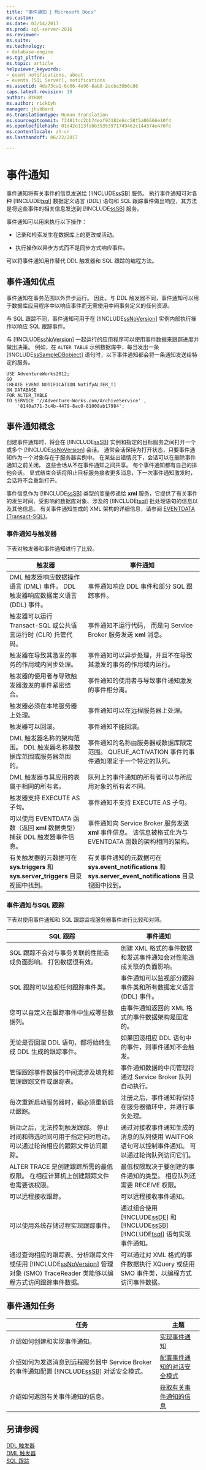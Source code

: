 ```yaml
---
title: "事件通知 | Microsoft Docs"
ms.custom: 
ms.date: 03/14/2017
ms.prod: sql-server-2016
ms.reviewer: 
ms.suite: 
ms.technology:
- database-engine
ms.tgt_pltfrm: 
ms.topic: article
helpviewer_keywords:
- event notifications, about
- events [SQL Server], notifications
ms.assetid: 4da73ca1-6c06-4e96-8ab8-2ecba30b6c86
caps.latest.revision: 18
author: BYHAM
ms.author: rickbyh
manager: jhubbard
ms.translationtype: Human Translation
ms.sourcegitcommit: f3481fcc2bb74eaf93182e6cc58f5a06666e10f4
ms.openlocfilehash: 01d42e113fabb39353971749462c144374e470fe
ms.contentlocale: zh-cn
ms.lasthandoff: 06/22/2017

---
```

# <a name="event-notifications"></a>事件通知
  事件通知将有关事件的信息发送给 [!INCLUDE[ssSB](../../includes/sssb-md.md)] 服务。 执行事件通知可对各种 [!INCLUDE[tsql](../../includes/tsql-md.md)] 数据定义语言 (DDL) 语句和 SQL 跟踪事件做出响应，其方法是将这些事件的相关信息发送到 [!INCLUDE[ssSB](../../includes/sssb-md.md)] 服务。  
  
 事件通知可以用来执行以下操作：  
  
-   记录和检索发生在数据库上的更改或活动。  
  
-   执行操作以异步方式而不是同步方式响应事件。  
  
 可以将事件通知用作替代 DDL 触发器和 SQL 跟踪的编程方法。  
  
## <a name="event-notifications-benefits"></a>事件通知优点  
 事件通知在事务范围以外异步运行。 因此，与 DDL 触发器不同，事件通知可以用于数据库应用程序中以响应事件而无需使用中间事务定义的任何资源。  
  
 与 SQL 跟踪不同，事件通知可用于在 [!INCLUDE[ssNoVersion](../../includes/ssnoversion-md.md)] 实例内部执行操作以响应 SQL 跟踪事件。  
  
 与 [!INCLUDE[ssNoVersion](../../includes/ssnoversion-md.md)] 一起运行的应用程序可以使用事件数据来跟踪进度并做出决策。 例如，在 `ALTER TABLE` 示例数据库中，每当发出一条 [!INCLUDE[ssSampleDBobject](../../includes/sssampledbobject-md.md)] 语句时，以下事件通知都会将一条通知发送给特定的服务。  
  
```  
USE AdventureWorks2012;  
GO  
CREATE EVENT NOTIFICATION NotifyALTER_T1  
ON DATABASE  
FOR ALTER_TABLE  
TO SERVICE '//Adventure-Works.com/ArchiveService' ,  
    '8140a771-3c4b-4479-8ac0-81008ab17984';  
```  
  
## <a name="event-notifications-concepts"></a>事件通知概念  
 创建事件通知时，将会在 [!INCLUDE[ssSB](../../includes/sssb-md.md)] 实例和指定的目标服务之间打开一个或多个 [!INCLUDE[ssNoVersion](../../includes/ssnoversion-md.md)] 会话。 通常会话保持为打开状态，只要事件通知作为一个对象存在于服务器实例中。 在某些出错情况下，会话可以在删除事件通知之前关闭。 这些会话从不在事件通知之间共享。 每个事件通知都有自己的排他会话。 显式结束会话将阻止目标服务接收更多消息，下一次事件通知激发时，会话将不会重新打开。  
  
 事件信息作为 [!INCLUDE[ssSB](../../includes/sssb-md.md)] 类型的变量传递给 **xml** 服务，它提供了有关事件的发生时间、受影响的数据库对象、涉及的 [!INCLUDE[tsql](../../includes/tsql-md.md)] 批处理语句的信息以及其他信息。 有关事件通知生成的 XML 架构的详细信息，请参阅 [EVENTDATA (Transact-SQL)](../../t-sql/functions/eventdata-transact-sql.md)。  
  
### <a name="event-notifications-vs-triggers"></a>事件通知与触发器  
 下表对触发器和事件通知进行了比较。  
  
|触发器|事件通知|  
|--------------|-------------------------|  
|DML 触发器响应数据操作语言 (DML) 事件。 DDL 触发器响应数据定义语言 (DDL) 事件。|事件通知响应 DDL 事件和部分 SQL 跟踪事件。|  
|触发器可以运行 Transact-SQL 或公共语言运行时 (CLR) 托管代码。|事件通知不运行代码， 而是向 Service Broker 服务发送 **xml** 消息。|  
|触发器在导致其激发的事务的作用域内同步处理。|事件通知可以异步处理，并且不在导致其激发的事务的作用域内运行。|  
|触发器的使用者与导致触发器激发的事件紧密结合。|事件通知的使用者与导致事件通知激发的事件相分离。|  
|触发器必须在本地服务器上处理。|事件通知可以在远程服务器上处理。|  
|触发器可以回滚。|事件通知不能回滚。|  
|DML 触发器名称的架构范围。 DDL 触发器名称是数据库范围或服务器范围的。|事件通知的名称由服务器或数据库限定范围。 QUEUE_ACTIVATION 事件的事件通知限定于一个特定的队列。|  
|DML 触发器与其应用的表属于相同的所有者。|队列上的事件通知的所有者可以与所应用对象的所有者不同。|  
|触发器支持 EXECUTE AS 子句。|事件通知不支持 EXECUTE AS 子句。|  
|可以使用 EVENTDATA 函数（返回 **xml** 数据类型）捕获 DDL 触发器事件信息。|事件通知向 Service Broker 服务发送 **xml** 事件信息。 该信息被格式化为与 EVENTDATA 函数的架构相同的架构。|  
|有关触发器的元数据可在 **sys.triggers** 和 **sys.server_triggers** 目录视图中找到。|有关事件通知的元数据可在 **sys.event_notifications** 和 **sys.server_event_notifications** 目录视图中找到。|  
  
### <a name="event-notifications-vs-sql-trace"></a>事件通知与SQL 跟踪  
 下表对使用事件通知和 SQL 跟踪监视服务器事件进行比较和对照。  
  
|SQL 跟踪|事件通知|  
|---------------|-------------------------|  
|SQL 跟踪不会对与事务关联的性能造成负面影响。 打包数据很有效。|创建 XML 格式的事件数据和发送事件通知会对性能造成关联的负面影响。|  
|SQL 跟踪可以监视任何跟踪事件类。|事件通知可以监视部分跟踪事件类和所有数据定义语言 (DDL) 事件。|  
|您可以自定义在跟踪事件中生成哪些数据列。|由事件通知返回的 XML 格式的事件数据架构是固定的。|  
|无论是否回滚 DDL 语句，都将始终生成 DDL 生成的跟踪事件。|如果回滚相应 DDL 语句中的事件，则事件通知不会触发。|  
|管理跟踪事件数据的中间流涉及填充和管理跟踪文件或跟踪表。|事件通知数据的中间管理将通过 Service Broker 队列自动执行。|  
|每次重新启动服务器时，都必须重新启动跟踪。|注册之后，事件通知将保持在服务器循环中，并进行事务处理。|  
|启动之后，无法控制触发跟踪。 停止时间和筛选时间可用于指定何时启动。 可以通过轮询相应的跟踪文件访问跟踪。|通过对接收事件通知生成的消息的队列使用 WAITFOR 语句可以控制事件通知。 可以通过轮询队列访问它们。|  
|ALTER TRACE 是创建跟踪所需的最低权限。 在相应计算机上创建跟踪文件也需要该权限。|最低权限取决于要创建的事件通知的类型。 相应队列还需要 RECEIVE 权限。|  
|可以远程接收跟踪。|可以远程接收事件通知。|  
|可以使用系统存储过程实现跟踪事件。|通过组合使用 [!INCLUDE[ssDE](../../includes/ssde-md.md)] 和 [!INCLUDE[ssSB](../../includes/sssb-md.md)][!INCLUDE[tsql](../../includes/tsql-md.md)] 语句实现事件通知。|  
|通过查询相应的跟踪表、分析跟踪文件或使用 [!INCLUDE[ssNoVersion](../../includes/ssnoversion-md.md)] 管理对象 (SMO) TraceReader 类能够以编程方式访问跟踪事件数据。|可以通过对 XML 格式的事件数据执行 XQuery 或使用 SMO 事件类，以编程方式访问事件数据。|  
  
## <a name="event-notification-tasks"></a>事件通知任务  
  
|任务|主题|  
|----------|-----------|  
|介绍如何创建和实现事件通知。|[实现事件通知](../../relational-databases/service-broker/implement-event-notifications.md)|  
|介绍如何为发送消息到远程服务器中 Service Broker 的事件通知配置 [!INCLUDE[ssSB](../../includes/sssb-md.md)] 对话安全模式。|[配置事件通知的对话安全模式](../../relational-databases/service-broker/configure-dialog-security-for-event-notifications.md)|  
|介绍如何返回有关事件通知的信息。|[获取有关事件通知的信息](../../relational-databases/service-broker/get-information-about-event-notifications.md)|  
  
## <a name="see-also"></a>另请参阅  
 [DDL 触发器](../../relational-databases/triggers/ddl-triggers.md)   
 [DML 触发器](../../relational-databases/triggers/dml-triggers.md)   
 [SQL 跟踪](../../relational-databases/sql-trace/sql-trace.md)  
  
  
